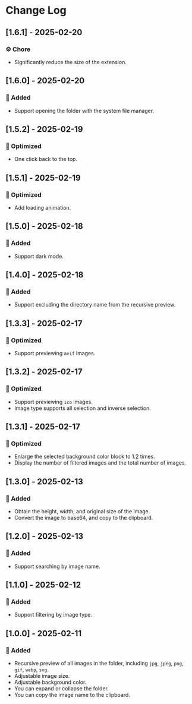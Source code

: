 # Change Log

## [1.6.1] - 2025-02-20

### ⚙️ Chore

- Significantly reduce the size of the extension.

## [1.6.0] - 2025-02-20

### 🚀 Added

- Support opening the folder with the system file manager.

## [1.5.2] - 2025-02-19

### 🌊 Optimized

- One click back to the top.

## [1.5.1] - 2025-02-19

### 🌊 Optimized

- Add loading animation.

## [1.5.0] - 2025-02-18

### 🚀 Added

- Support dark mode.

## [1.4.0] - 2025-02-18

### 🚀 Added

- Support excluding the directory name from the recursive preview.

## [1.3.3] - 2025-02-17

### 🌊 Optimized

- Support previewing `avif` images.

## [1.3.2] - 2025-02-17

### 🌊 Optimized

- Support previewing `ico` images.
- Image type supports all selection and inverse selection.

## [1.3.1] - 2025-02-17

### 🌊 Optimized

- Enlarge the selected background color block to 1.2 times.
- Display the number of filtered images and the total number of images.

## [1.3.0] - 2025-02-13

### 🚀 Added

- Obtain the height, width, and original size of the image.
- Convert the image to base64, and copy to the clipboard.

## [1.2.0] - 2025-02-13

### 🚀 Added

- Support searching by image name.

## [1.1.0] - 2025-02-12

### 🚀 Added

- Support filtering by image type.

## [1.0.0] - 2025-02-11

### 🚀 Added

- Recursive preview of all images in the folder, including `jpg`, `jpeg`, `png`, `gif`, `webp`, `svg`.
- Adjustable image size.
- Adjustable background color.
- You can expand or collapse the folder.
- You can copy the image name to the clipboard.
